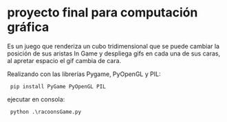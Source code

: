 # proyecto final para computación gráfica

Es un juego que renderiza un cubo tridimensional que se puede cambiar la posición de sus aristas In Game y despliega gifs en cada una de sus caras, al apretar espacio el gif cambia de cara.

Realizando con las librerías Pygame, PyOpenGL y PIL:

``` pip install PyGame PyOpenGL PIL```

ejecutar en consola:

``` python .\racoonsGame.py```